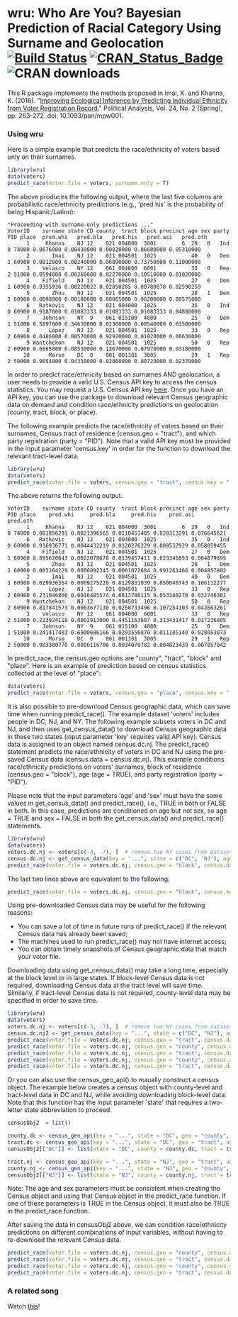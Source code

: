 # wru: Who Are You? Bayesian Prediction of Racial Category Using Surname and Geolocation [![Build Status](https://travis-ci.org/kosukeimai/wru.svg?branch=master)](https://travis-ci.org/kosukeimai/wru) [![CRAN_Status_Badge](http://www.r-pkg.org/badges/version/wru)](https://cran.r-project.org/package=wru) ![CRAN downloads](http://cranlogs.r-pkg.org/badges/grand-total/wru)

This R package implements the methods proposed in Imai, K. and Khanna, K. (2016). "[Improving Ecological Inference by Predicting Individual Ethnicity from Voter Registration Record.](http://imai.princeton.edu/research/race.html)" Political Analysis, Vol. 24, No. 2 (Spring), pp. 263-272. doi: 10.1093/pan/mpw001.

### Using wru

Here is a simple example that predicts the race/ethnicity of voters based only on their surnames. 
```r
library(wru)
data(voters)
predict_race(voter.file = voters, surname.only = T)
```

The above produces the following output, where the last five columns are probabilistic race/ethnicity predictions (e.g., 'pred.his' is the probability of being Hispanic/Latino):
```
"Proceeding with surname-only predictions ..."
VoterID    surname state CD county  tract block precinct age sex party PID place  pred.whi   pred.bla   pred.his   pred.asi   pred.oth
      1     Khanna    NJ 12    021 004000  3001        6  29   0   Ind   0 74000 0.0676000 0.00430000 0.00820000 0.86680000 0.05310000
      2       Imai    NJ 12    021 004501  1025           40   0   Dem   1 60900 0.0812000 0.00240000 0.06890000 0.73750000 0.11000000
      3    Velasco    NY 12    061 004800  6001           33   0   Rep   2 51000 0.0594000 0.00260000 0.82270000 0.10510000 0.01020000
      4    Fifield    NJ 12    021 004501  1025           27   0   Dem   1 60900 0.9355936 0.00220022 0.02850285 0.00780078 0.02590259
      5       Zhou    NJ 12    021 004501  1025           28   1   Dem   1 60900 0.0098000 0.00180000 0.00065000 0.98200000 0.00575000
      6   Ratkovic    NJ 12    021 004000  1025           35   0   Ind   0 60900 0.9187000 0.01083333 0.01083333 0.01083333 0.04880000
      7    Johnson    NY  9    061 015100  4000           25   0   Dem   1 51000 0.5897000 0.34630000 0.02360000 0.00540000 0.03500000
      8      Lopez    NJ 12    021 004501  1025           33   0   Rep   2 60900 0.0486000 0.00570000 0.92920000 0.01020000 0.00630000
      9 Wantchekon    NJ 12    021 004501  1025           50   0   Rep   2 60900 0.6665000 0.08530000 0.13670000 0.07970000 0.03180000
     10      Morse    DC  0    001 001301  3005           29   1   Rep   2 50000 0.9054000 0.04310000 0.02060000 0.00720000 0.02370000
```

In order to predict race/ethnicity based on surnames AND geolocation, a user needs to provide a valid U.S. Census API key to access the census statistics. You may request a U.S. Census API key [here](http://api.census.gov/data/key_signup.html). Once you have an API key, you can use the package to download relevant Census geographic data on demand and condition race/ethnicity predictions on geolocation (county, tract, block, or place).

The following example predicts the race/ethnicity of voters based on their surnames, Census tract of residence (census.geo = "tract"), and which party registration (party = "PID"). Note that a valid API key must be provided in the input parameter 'census.key' in order for the function to download the relevant tract-level data.
```r
library(wru)
data(voters)
predict_race(voter.file = voters, census.geo = "tract", census.key = "...", party = "PID")
```

The above returns the following output.
```
VoterID    surname state CD county  tract block precinct age sex party PID place    pred.whi     pred.bla     pred.his    pred.asi    pred.oth
      1     Khanna    NJ 12    021 004000  3001        6  29   0   Ind   0 74000 0.081856291 0.0021396565 0.0110451405 0.828313291 0.076645621
      6   Ratkovic    NJ 12    021 004000  1025           35   0   Ind   0 60900 0.916936771 0.0044432219 0.0120276229 0.008532929 0.058059455
      4    Fifield    NJ 12    021 004501  1025           27   0   Dem   1 60900 0.895620643 0.0022078678 0.0139457411 0.023345853 0.064879895
      5       Zhou    NJ 12    021 004501  1025           28   1   Dem   1 60900 0.003164229 0.0006092345 0.0001072684 0.991261466 0.004857802
      2       Imai    NJ 12    021 004501  1025           40   0   Dem   1 60900 0.029936354 0.0009275220 0.0129831039 0.850040743 0.106112277
      8      Lopez    NJ 12    021 004501  1025           33   0   Rep   2 60900 0.231046860 0.0016485574 0.6813780115 0.053180270 0.032746301
      9 Wantchekon    NJ 12    021 004501  1025           50   0   Rep   2 60900 0.817841573 0.0063677130 0.0258733496 0.107254103 0.042663261
      3    Velasco    NY 12    061 004800  6001           33   0   Rep   2 51000 0.223924118 0.0002913000 0.4451163607 0.313431417 0.017236805
      7    Johnson    NY  9    061 015100  4000           25   0   Dem   1 51000 0.241417483 0.6900686166 0.0293556870 0.011105140 0.028053073
     10      Morse    DC  0    001 001301  3005           29   1   Rep   2 50000 0.983300770 0.0006116706 0.0034070782 0.004823439 0.007857042
```

In predict_race, the census.geo options are "county", "tract", "block" and "place". Here is an example of prediction based on census statistics collected at the level of "place":
```r
data(voters)
predict_race(voter.file = voters, census.geo = "place", census.key = "...", party = "PID")
```

It is also possible to pre-download Census geographic data, which can save time when running predict_race(). The example dataset 'voters'  includes people in DC, NJ, and NY. The following example subsets voters in DC and NJ, and then uses get_census_data() to download Census geographic data in these two states (input parameter 'key' requires valid API key). Census data is assigned to an object named census.dc.nj. The predict_race() statement predicts the race/ethnicity of voters in DC and NJ using the pre-saved Census data (census.data = census.dc.nj). This example conditions race/ethnicity predictions on voters' surnames, block of residence (census.geo = "block"), age (age = TRUE), and party registration (party = "PID").

Please note that the input parameters 'age' and 'sex' must have the same values in get_census_data() and predict_race(), i.e., TRUE in both or FALSE in both. In this case, predictions are conditioned on age but not sex, so age = TRUE and sex = FALSE in both the get_census_data() and predict_race() statements.
```r
library(wru)
data(voters)
voters.dc.nj <- voters[c(-3, -7), ]  # remove two NY cases from dataset
census.dc.nj <- get_census_data(key = "...", state = c("DC", "NJ"), age = TRUE, sex = FALSE)  # create Census data object covering DC and NJ 
predict_race(voter.file = voters.dc.nj, census.geo = "block", census.data = census.dc.nj, age = TRUE, sex = FALSE, party = "PID")
```

The last two lines above are equivalent to the following:
```r
predict_race(voter.file = voters.dc.nj, census.geo = "block", census.key = "...", age = TRUE, sex = FALSE, party = "PID")
```

Using pre-downloaded Census data may be useful for the following reasons:
* You can save a lot of time in future runs of predict_race() if the relevant Census data has already been saved; 
* The machines used to run predict_race() may not have internet access; 
* You can obtain timely snapshots of Census geographic data that match your voter file.

Downloading data using get_census_data() may take a long time, especially at the block level or in large states. If block-level Census data is not required, downloading Census data at the tract level will save time. Similarly, if tract-level Census data is not required, county-level data may be specified in order to save time.

```r
library(wru)
data(voters)
voters.dc.nj <- voters[c(-3, -7), ]  # remove two NY cases from dataset
census.dc.nj2 <- get_census_data(key = "...", state = c("DC", "NJ"), age = TRUE, sex = FALSE, census.geo = "tract")  
predict_race(voter.file = voters.dc.nj, census.geo = "tract", census.data = census.dc.nj2, party = "PID", age = TRUE, sex = FALSE)
predict_race(voter.file = voters.dc.nj, census.geo = "county", census.data = census.dc.nj2, age = TRUE, sex = FALSE)  # Pr(Race | Surname, County)
predict_race(voter.file = voters.dc.nj, census.geo = "tract", census.data = census.dc.nj2, age = TRUE, sex = FALSE)  # Pr(Race | Surname, Tract)
predict_race(voter.file = voters.dc.nj, census.geo = "county", census.data = census.dc.nj2, party = "PID", age = TRUE, sex = FALSE)  # Pr(Race | Surname, County, Party)
predict_race(voter.file = voters.dc.nj, census.geo = "tract", census.data = census.dc.nj2, party = "PID", age = TRUE, sex = FALSE)  # Pr(Race | Surname, Tract, Party)
```

Or you can also use the census_geo_api() to maually construct a census object. The example below creates a census object with county-level and tract-level data in DC and NJ, while avoiding downloading block-level data. Note that this function has the input parameter 'state' that requires a two-letter state abbreviation to proceed.
```r
censusObj2  = list()

county.dc <- census_geo_api(key = "...", state = "DC", geo = "county", age = TRUE, sex = FALSE)
tract.dc <- census_geo_api(key = "...", state = "DC", geo = "tract", age = TRUE, sex = FALSE)
censusObj2[["DC"]] <- list(state = "DC", county = county.dc, tract = tract.dc, age = TRUE, sex = FALSE)

tract.nj <- census_geo_api(key = "...", state = "NJ", geo = "tract", age = TRUE, sex = FALSE)
county.nj <- census_geo_api(key = "...", state = "NJ", geo = "county", age = TRUE, sex = FALSE)
censusObj2[["NJ"]] <- list(state = "NJ", county = county.nj, tract = tract.nj, age = TRUE, sex = FALSE)
```

Note: The age and sex parameters must be consistent when creating the Census object and using that Census object in the predict_race function. If one of these parameters is TRUE in the Census object, it must also be TRUE in the predict_race function.

After saving the data in censusObj2 above, we can condition race/ethnicity predictions on different combinations of input variables, without having to re-download the relevant Census data.
```r
predict_race(voter.file = voters.dc.nj, census.geo = "county", census.data = censusObj2, age = TRUE, sex = FALSE)  # Pr(Race | Surname, County)
predict_race(voter.file = voters.dc.nj, census.geo = "tract", census.data = censusObj2, age = TRUE, sex = FALSE)  # Pr(Race | Surname, Tract)
predict_race(voter.file = voters.dc.nj, census.geo = "county", census.data = censusObj2, party = "PID", age = TRUE, sex = FALSE)  # Pr(Race | Surname, County, Party)
predict_race(voter.file = voters.dc.nj, census.geo = "tract", census.data = censusObj2, party = "PID", age = TRUE, sex = FALSE)  # Pr(Race | Surname, Tract, Party)
```
### A related song 
Watch [this](https://www.youtube.com/watch?v=r5kmCgVhADY)!
